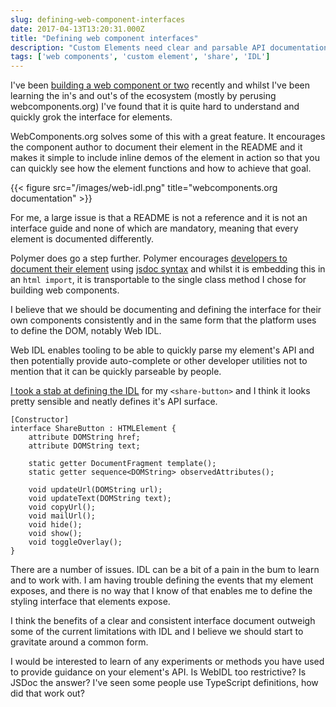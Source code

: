 ```yaml
---
slug: defining-web-component-interfaces
date: 2017-04-13T13:20:31.000Z
title: "Defining web component interfaces"
description: "Custom Elements need clear and parsable API documentation."
tags: ['web components', 'custom element', 'share', 'IDL']
---
```

I've been [building a web component or
two](/creating-a-share-button-web-component/) recently and whilst I've been
learning the in's and out's of the ecosystem (mostly by perusing
webcomponents.org) I've found that it is quite hard to understand and quickly 
grok the interface for elements.

WebComponents.org solves some of this with a great feature. It encourages the
component author to document their element in the README and it makes it simple
to include inline demos of the element in action so that you can quickly see 
how the element functions and how to achieve that goal.

{{< figure src="/images/web-idl.png" title="webcomponents.org documentation" >}}

For me, a large issue is that a README is not a reference and it is not an
interface guide and none of which are mandatory, meaning that every element is
documented differently.

Polymer does go a step further. Polymer encourages [developers to document their 
element](https://www.polymer-project.org/1.0/docs/tools/documentation) using
[jsdoc syntax](http://usejsdoc.org/about-getting-started.html) and whilst it 
is embedding this in an `html import`, it is transportable to the single class
method I chose for building web components.

I believe that we should be documenting and defining the interface for their own
components consistently and in the same form that the platform uses to define
the DOM, notably Web IDL.

Web IDL enables tooling to be able to quickly parse my element's API and then
potentially provide auto-complete or other developer utilities not to mention
that it can be quickly parseable by people.

[I took a stab at defining the
IDL](https://github.com/PaulKinlan/share-button/blob/master/share-button.idl)
for my `<share-button>` and I think it looks pretty sensible and neatly defines
it's API surface.

```
[Constructor]
interface ShareButton : HTMLElement {
    attribute DOMString href;
    attribute DOMString text;

    static getter DocumentFragment template();
    static getter sequence<DOMString> observedAttributes();

    void updateUrl(DOMString url);
    void updateText(DOMString text);
    void copyUrl();
    void mailUrl();
    void hide();
    void show();
    void toggleOverlay();
}
```

There are a number of issues. IDL can be a bit of a pain in the bum to learn and
to work with. I am having trouble defining the events that my element exposes,
and there is no way that I know of that enables me to define the styling
interface that elements expose.

I think the benefits of a clear and consistent interface document outweigh some
of the current limitations with IDL and I believe we should start to gravitate
around a common form.

I would be interested to learn of any experiments or methods you have used to
provide guidance on your element's API. Is WebIDL too restrictive? Is JSDoc the
answer? I've seen some people use TypeScript definitions, how did that work out?